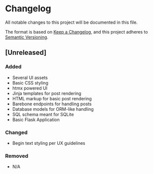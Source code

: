 # Changelog

All notable changes to this project will be documented in this file.

The format is based on [Keep a Changelog](https://keepachangelog.com/en/1.1.0/),
and this project adheres to [Semantic Versioning](https://semver.org/spec/v2.0.0.html).

## [Unreleased]

### Added

- Several UI assets
- Basic CSS styling
- htmx powered UI
- Jinja templates for post rendering
- HTML markup for basic post rendering
- Barebone endpoints for handling posts
- Database models for ORM-like handling
- SQL schema meant for SQLite
- Basic Flask Application

### Changed

- Begin text styling per UX guidelines

### Removed

- N/A

